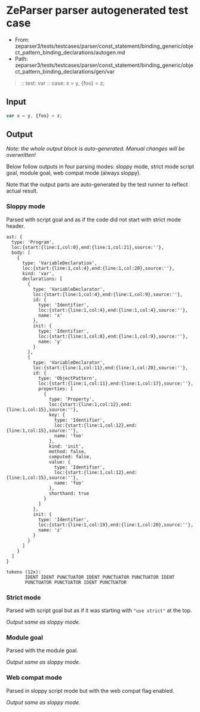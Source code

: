 # ZeParser parser autogenerated test case

- From: zeparser3/tests/testcases/parser/const_statement/binding_generic/object_pattern_binding_declarations/autogen.md
- Path: zeparser3/tests/testcases/parser/const_statement/binding_generic/object_pattern_binding_declarations/gen/var

> :: test: var
> :: case: x = y, {foo} = z;

## Input


`````js
var x = y, {foo} = z;
`````

## Output

_Note: the whole output block is auto-generated. Manual changes will be overwritten!_

Below follow outputs in four parsing modes: sloppy mode, strict mode script goal, module goal, web compat mode (always sloppy).

Note that the output parts are auto-generated by the test runner to reflect actual result.

### Sloppy mode

Parsed with script goal and as if the code did not start with strict mode header.

`````
ast: {
  type: 'Program',
  loc:{start:{line:1,col:0},end:{line:1,col:21},source:''},
  body: [
    {
      type: 'VariableDeclaration',
      loc:{start:{line:1,col:4},end:{line:1,col:20},source:''},
      kind: 'var',
      declarations: [
        {
          type: 'VariableDeclarator',
          loc:{start:{line:1,col:4},end:{line:1,col:9},source:''},
          id: {
            type: 'Identifier',
            loc:{start:{line:1,col:4},end:{line:1,col:4},source:''},
            name: 'x'
          },
          init: {
            type: 'Identifier',
            loc:{start:{line:1,col:8},end:{line:1,col:9},source:''},
            name: 'y'
          }
        },
        {
          type: 'VariableDeclarator',
          loc:{start:{line:1,col:11},end:{line:1,col:20},source:''},
          id: {
            type: 'ObjectPattern',
            loc:{start:{line:1,col:11},end:{line:1,col:17},source:''},
            properties: [
              {
                type: 'Property',
                loc:{start:{line:1,col:12},end:{line:1,col:15},source:''},
                key: {
                  type: 'Identifier',
                  loc:{start:{line:1,col:12},end:{line:1,col:15},source:''},
                  name: 'foo'
                },
                kind: 'init',
                method: false,
                computed: false,
                value: {
                  type: 'Identifier',
                  loc:{start:{line:1,col:12},end:{line:1,col:15},source:''},
                  name: 'foo'
                },
                shorthand: true
              }
            ]
          },
          init: {
            type: 'Identifier',
            loc:{start:{line:1,col:19},end:{line:1,col:20},source:''},
            name: 'z'
          }
        }
      ]
    }
  ]
}

tokens (12x):
       IDENT IDENT PUNCTUATOR IDENT PUNCTUATOR PUNCTUATOR IDENT
       PUNCTUATOR PUNCTUATOR IDENT PUNCTUATOR
`````

### Strict mode

Parsed with script goal but as if it was starting with `"use strict"` at the top.

_Output same as sloppy mode._

### Module goal

Parsed with the module goal.

_Output same as sloppy mode._

### Web compat mode

Parsed in sloppy script mode but with the web compat flag enabled.

_Output same as sloppy mode._
